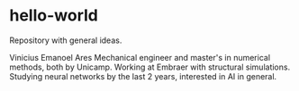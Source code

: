 # hello-world
Repository with general ideas.

Vinicius Emanoel Ares
Mechanical engineer and master's in numerical methods, both by Unicamp.
Working at Embraer with structural simulations.
Studying neural networks by the last 2 years, interested in AI in general.
